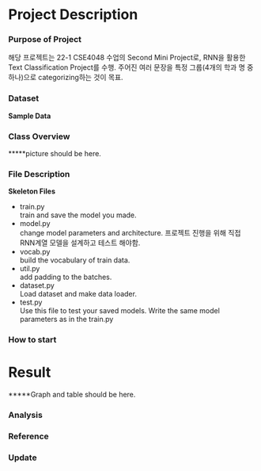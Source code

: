 # Project Description
### Purpose of Project
해당 프로젝트는 22-1 CSE4048 수업의 Second Mini Project로, RNN을 활용한 Text Classification Project를 수행. 주어진 여러 문장을 특정 그룹(4개의 학과 명 중 하나)으로 categorizing하는 것이 목표.

### Dataset
**Sample Data**


### Class Overview
*****picture should be here.

### File Description

**Skeleton Files**  
- train.py  
train and save the model you made.
- model.py  
change model parameters and architecture.
프로젝트 진행을 위해 직접 RNN계열 모델을 설계하고 테스트 해야함.
- vocab.py  
build the vocabulary of train data.
- util.py  
add padding to the batches.
- dataset.py  
Load dataset and make data loader.
- test.py  
Use this file to test your saved models.
Write the same model parameters as in the train.py
### How to start

# Result
*****Graph and table should be here.

### Analysis

### Reference

### Update